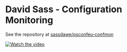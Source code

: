 # David Sass - Configuration Monitoring

See the repository at [sassdawe/psconfeu-confmon](https://github.com/sassdawe/psconfeu-confmon/)

[![Watch the video](https://img.youtube.com/vi/HNTaK3RIOQs/hqdefault.jpg)](https://youtu.be/HNTaK3RIOQs)

